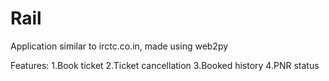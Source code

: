 # Rail
Application similar to irctc.co.in, made using web2py

Features:
1.Book ticket
2.Ticket cancellation
3.Booked history
4.PNR status
